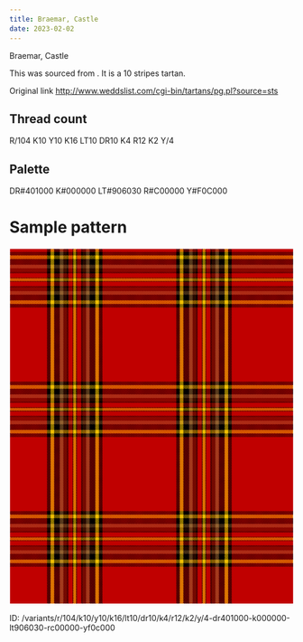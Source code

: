 ```yaml
---
title: Braemar, Castle
date: 2023-02-02
---
```

Braemar, Castle

This was sourced from <no value>.  It is a 10 stripes tartan.

Original link http://www.weddslist.com/cgi-bin/tartans/pg.pl?source=sts

## Thread count
R/104 K10 Y10 K16 LT10 DR10 K4 R12 K2 Y/4

## Palette
DR#401000 K#000000 LT#906030 R#C00000 Y#F0C000

# Sample pattern

![Tartan detail](tartan.png "R/104 K10 Y10 K16 LT10 DR10 K4 R12 K2 Y/4 tartan")

ID: /variants/r/104/k10/y10/k16/lt10/dr10/k4/r12/k2/y/4-dr401000-k000000-lt906030-rc00000-yf0c000